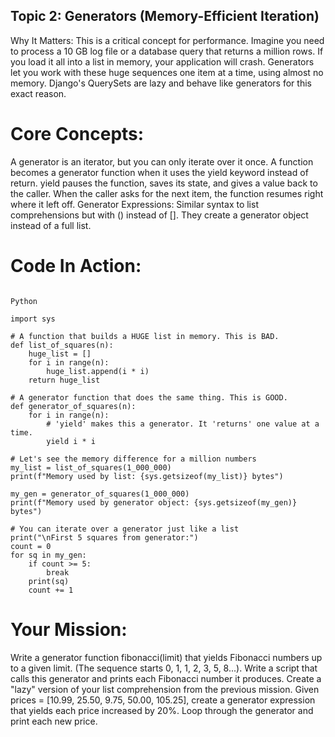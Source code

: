  ## Topic 2: Generators (Memory-Efficient Iteration)
Why It Matters: This is a critical concept for performance. Imagine you need to process a 10 GB log file or a database query that returns a million rows. If you load it all into a list in memory, your application will crash. Generators let you work with these huge sequences one item at a time, using almost no memory. Django's QuerySets are lazy and behave like generators for this exact reason.

# Core Concepts:

A generator is an iterator, but you can only iterate over it once.
A function becomes a generator function when it uses the yield keyword instead of return.
yield pauses the function, saves its state, and gives a value back to the caller. When the caller asks for the next item, the function resumes right where it left off.
Generator Expressions: Similar syntax to list comprehensions but with () instead of []. They create a generator object instead of a full list.
# Code In Action:
```

Python

import sys

# A function that builds a HUGE list in memory. This is BAD.
def list_of_squares(n):
    huge_list = []
    for i in range(n):
        huge_list.append(i * i)
    return huge_list

# A generator function that does the same thing. This is GOOD.
def generator_of_squares(n):
    for i in range(n):
        # 'yield' makes this a generator. It 'returns' one value at a time.
        yield i * i

# Let's see the memory difference for a million numbers
my_list = list_of_squares(1_000_000)
print(f"Memory used by list: {sys.getsizeof(my_list)} bytes")

my_gen = generator_of_squares(1_000_000)
print(f"Memory used by generator object: {sys.getsizeof(my_gen)} bytes")

# You can iterate over a generator just like a list
print("\nFirst 5 squares from generator:")
count = 0
for sq in my_gen:
    if count >= 5:
        break
    print(sq)
    count += 1
```
# Your Mission:

Write a generator function fibonacci(limit) that yields Fibonacci numbers up to a given limit. (The sequence starts 0, 1, 1, 2, 3, 5, 8...).
Write a script that calls this generator and prints each Fibonacci number it produces.
Create a "lazy" version of your list comprehension from the previous mission. Given prices = [10.99, 25.50, 9.75, 50.00, 105.25], create a generator expression that yields each price increased by 20%. Loop through the generator and print each new price.